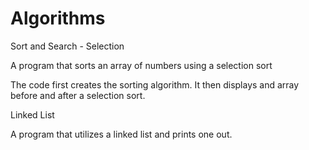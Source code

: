# Algorithms
Sort and Search - Selection

A program that sorts an array of numbers using a selection sort

The code first creates the sorting algorithm. It then displays and array before and after a selection sort.

Linked List

A program that utilizes a linked list and prints one out.
